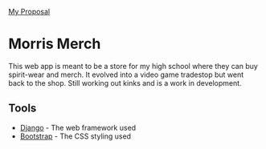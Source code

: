 [My Proposal](proposal.md)

# Morris Merch

This web app is meant to be a store for my high school where they can buy spirit-wear and merch. It evolved into a video game tradestop
but went back to the shop. Still working out kinks and is a work in development.

## Tools

* [Django](https://www.djangoproject.com/) - The web framework used
* [Bootstrap](https://getbootstrap.com/) - The CSS styling used
